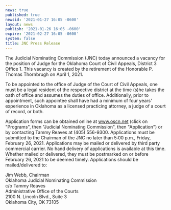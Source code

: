 ```yaml
---
news: true
published: true
newsid: '2021-01-27 16:05 -0600'
layout: news
publish: '2021-01-26 16:05 -0600'
expire: '2021-02-27 16:05 -0600'
system: false
title: JNC Press Release
---
```

The Judicial Nominating Commission (JNC) today announced a vacancy for the position of Judge for the Oklahoma Court of Civil Appeals, District 3 Office 1. This vacancy is created by the retirement of the Honorable P. Thomas Thornbrugh on April 1, 2021.

To be appointed to the office of Judge of the Court of Civil Appeals, one must be a legal resident of the respective district at the time (s)he takes the oath of office and assumes the duties of office. Additionally, prior to appointment, such appointee shall have had a minimum of four years' experience in Oklahoma as a licensed practicing attorney, a judge of a court of record, or both.

Application forms can be obtained online at www.oscn.net (click on "Programs", then "Judicial Nominating Commission", then "Application") or by contacting Tammy Reaves at (405) 556-9300. Applications must be submitted to the Chairman of the JNC no later than 5:00 p.m., Friday, February 26, 2021.  Applications may be mailed or delivered by third party commercial carrier.  No hand delivery of applications is available at this time.  Whether mailed or delivered, they must be postmarked on or before February 26, 2021 to be deemed timely. Applications should be mailed/delivered to:
 

Jim Webb, Chairman  
Oklahoma Judicial Nominating Commission  
c/o Tammy Reaves  
Administrative Office of the Courts  
2100 N. Lincoln Blvd., Suite 3  
Oklahoma City, OK 73105
